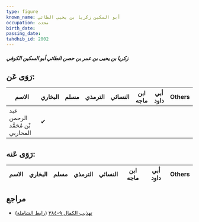 ```yaml
---
type: figure
known_name: أبو السكين زكريا بن يحيى الطائي
occupation: محدث
birth_date:
passing_date:
tahdhib_id: 2002
---
```

##### زكريا بن يحيى بن عمر بن حصن الطائي أبو السكين الكوفي

## رَوَى عَن:
| الاسم                            | البخاري | مسلم | الترمذي | النسائي | ابن ماجه | أبي داود | Others |
| -------------------------------- | ------- | ---- | ------- | ------- | -------- | -------- | ------ |
| عبد الرحمن بْن مُحَمَّد المحاربي | ✔       |      |         |         |          |          |        |
## رَوَى عَنه:
| الاسم | البخاري | مسلم | الترمذي | النسائي | ابن ماجه | أبي داود | Others |
| ----- | ------- | ---- | ------- | ------- | -------- | -------- | ------ |
## مراجع
- [تهذيب الكمال ٩-٣٨٤](obsidian://open?vault=Tahdhib-al-Kamal&file=Figures/٢٠٠٢-زكريا%20بن%20يحيى%20بن%20عمر%20بن%20حصن%20الطائي%20أبو%20السكين%20الكوفي) ([رابط الشاملة](https://shamela.ws/book/3722/4624))